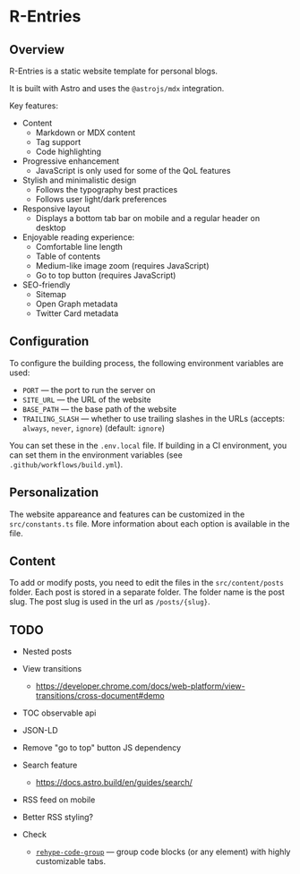 # R-Entries

## Overview

R-Entries is a static website template for personal blogs.

It is built with Astro and uses the `@astrojs/mdx` integration.

Key features:

- Content
  - Markdown or MDX content
  - Tag support
  - Code highlighting
- Progressive enhancement
  - JavaScript is only used for some of the QoL features
- Stylish and minimalistic design
  - Follows the typography best practices
  - Follows user light/dark preferences
- Responsive layout
  - Displays a bottom tab bar on mobile and a regular header on desktop
- Enjoyable reading experience:
  - Comfortable line length
  - Table of contents
  - Medium-like image zoom (requires JavaScript)
  - Go to top button (requires JavaScript)
- SEO-friendly
  - Sitemap
  - Open Graph metadata
  - Twitter Card metadata

## Configuration

To configure the building process, the following environment variables are used:

- `PORT` — the port to run the server on
- `SITE_URL` — the URL of the website
- `BASE_PATH` — the base path of the website
- `TRAILING_SLASH` — whether to use trailing slashes in the URLs (accepts: `always`, `never`, `ignore`) (default: `ignore`)

You can set these in the `.env.local` file.
If building in a CI environment, you can set them in the environment variables (see `.github/workflows/build.yml`).

## Personalization

The website appareance and features can be customized in the `src/constants.ts` file.
More information about each option is available in the file.

## Content

To add or modify posts, you need to edit the files in the `src/content/posts` folder.
Each post is stored in a separate folder.
The folder name is the post slug.
The post slug is used in the url as `/posts/{slug}`.

## TODO

- Nested posts
- View transitions
  - https://developer.chrome.com/docs/web-platform/view-transitions/cross-document#demo
- TOC observable api
- JSON-LD
- Remove "go to top" button JS dependency
- Search feature
  - https://docs.astro.build/en/guides/search/
- RSS feed on mobile
- Better RSS styling?

- Check
  - [`rehype-code-group`](https://github.com/ITZSHOAIB/rehype-code-group) — group code blocks (or any element) with highly customizable tabs.
